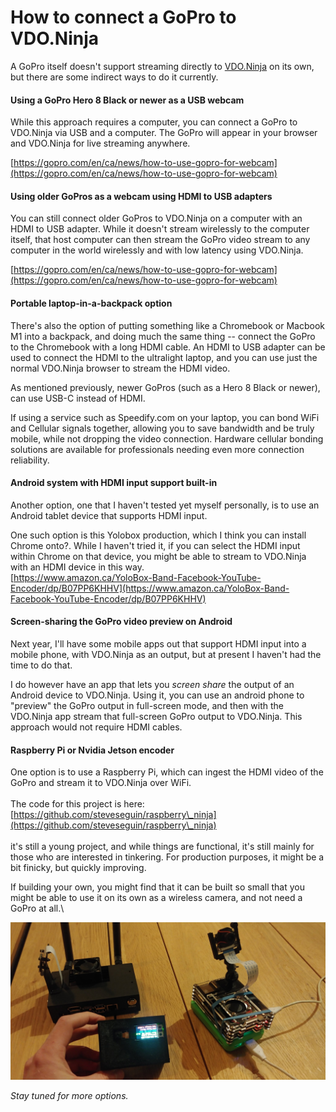 # How to connect a GoPro to VDO.Ninja

A GoPro itself doesn't support streaming directly to [VDO.Ninja](https://vdo.ninja/) on its own, but there are some indirect ways to do it currently.

#### Using a GoPro Hero 8 Black or newer as a USB webcam

While this approach requires a computer, you can connect a GoPro to VDO.Ninja via USB and a computer. The GoPro will appear in your browser and VDO.Ninja for live streaming anywhere.

[https://gopro.com/en/ca/news/how-to-use-gopro-for-webcam](https://gopro.com/en/ca/news/how-to-use-gopro-for-webcam)

#### Using older GoPros as a webcam using HDMI to USB adapters

You can still connect older GoPros to VDO.Ninja on a computer with an HDMI to USB adapter. While it doesn't stream wirelessly to the computer itself, that host computer can then stream the GoPro video stream to any computer in the world wirelessly and with low latency using VDO.Ninja.

[https://gopro.com/en/ca/news/how-to-use-gopro-for-webcam](https://gopro.com/en/ca/news/how-to-use-gopro-for-webcam)

#### Portable laptop-in-a-backpack option

There's also the option of putting something like a Chromebook or Macbook M1 into a backpack, and doing much the same thing -- connect the GoPro to the Chromebook with a long HDMI cable. An HDMI to USB adapter can be used to connect the HDMI to the ultralight laptop, and you can use just the normal VDO.Ninja browser to stream the HDMI video.&#x20;

As mentioned previously, newer GoPros (such as a Hero 8 Black or newer), can use USB-C instead of HDMI.

If using a service such as Speedify.com on your laptop, you can bond WiFi and Cellular signals together, allowing you to save bandwidth and be truly mobile, while not dropping the video connection. Hardware cellular bonding solutions are available for professionals needing even more connection reliability.&#x20;

#### Android system with HDMI input support built-in

Another option, one that I haven't tested yet myself personally, is to use an Android tablet device that supports HDMI input.

One such option is this Yolobox production, which I think you can install Chrome onto?. While I haven't tried it, if you can select the HDMI input within Chrome on that device, you might be able to stream to VDO.Ninja with an HDMI device in this way.\
[https://www.amazon.ca/YoloBox-Band-Facebook-YouTube-Encoder/dp/B07PP6KHHV](https://www.amazon.ca/YoloBox-Band-Facebook-YouTube-Encoder/dp/B07PP6KHHV)

#### Screen-sharing the GoPro video preview on Android

Next year, I'll have some mobile apps out that support HDMI input into a mobile phone, with VDO.Ninja as an output, but at present I haven't had the time to do that.&#x20;

I do however have an app that lets you _screen share_ the output of an Android device to VDO.Ninja. Using it, you can use an android phone to "preview" the GoPro output in full-screen mode, and then with the VDO.Ninja app stream that full-screen GoPro output to VDO.Ninja. This approach would not require HDMI cables.

#### Raspberry Pi or Nvidia Jetson encoder

One option is to use a Raspberry Pi, which can ingest the HDMI video of the GoPro and stream it to VDO.Ninja over WiFi. \
\
The code for this project is here: [https://github.com/steveseguin/raspberry\_ninja](https://github.com/steveseguin/raspberry\_ninja) \
\
it's still a young project, and while things are functional, it's still mainly for those who are interested in tinkering. For production purposes, it might be a bit finicky, but quickly improving.&#x20;

If building your own, you might find that it can be built so small that you might be able to use it on its own as a wireless camera, and not need a GoPro at all.\


![](<../.gitbook/assets/image (127) (1).png>)

_Stay tuned for more options._
